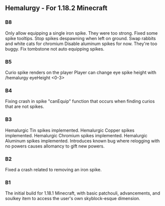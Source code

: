 ## Hemalurgy - For 1.18.2 Minecraft

### B8

Only allow equipping a single iron spike. They were too strong.
Fixed some spike tooltips.
Stop spikes despawning when left on ground.
Swap rabbits and white cats for chromium
Disable aluminum spikes for now. They're too buggy.
Fix tombstone not auto equipping spikes.


### B5

Curio spike renders on the player
Player can change eye spike height with /hemalurgy eyeHeight <0-3>


### B4 

Fixing crash in spike "canEquip" function that occurs when finding curios that are not spikes.


### B3

Hemalurgic Tin spikes implemented.
Hemalurgic Copper spikes implemented.
Hemalurgic Chromium spikes implemented.
Hemalurgic Aluminum spikes implemented. Introduces known bug where relogging with no powers causes allomancy to gift new powers.

### B2

Fixed a crash related to removing an iron spike.

### B1

The initial build for 1.18.1 Minecraft, with basic patchouli, advancements, and soulkey item to access the user's own skyblock-esque dimension.